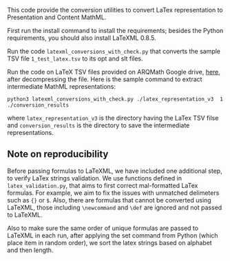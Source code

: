 This code provide the conversion utilities to convert LaTex representation to Presentation and Content MathML.

First run the install command to install the requirements; besides the Python requirements, you should also install LaTeXML 0.8.5.

Run the code `latexml_conversions_with_check.py` that converts the sample TSV file `1_test_latex.tsv` to its opt and slt files.

Run the code on LaTeX TSV files provided on ARQMath Google drive, [here](https://drive.google.com/drive/u/1/folders/1o0JnMlyCtNCnW4cq7xwh_btr7qM36mZz), after decompressing the file.
Here is the sample command to extract intermediate MathML representations:
```
python3 latexml_conversions_with_check.py ./latex_representation_v3  1 ./conversion_results
```
where `latex_representation_v3` is the directory having the LaTex TSV filse and `conversion_results` is the directory to save the intermediate representations.

## Note on reproducibility
Before passing formulas to LaTeXML, we have included one additional step, to verify LaTex strings validation. We use functions defined in `latex_validation.py`, that aims to first correct mal-formatted LaTex formulas. For example, we aim to fix the issues with unmatched delimeters such as `{}` or `$`. Also, there are formulas that cannot be converted using LaTeXML, those including `\newcommand` and `\def` are ignored and not passed to LaTeXML. 

Also to make sure the same order of unique formulas are passed to LaTeXML in each run, after applying the set command from Python (which place item in random order), we sort the latex strings based on alphabet and then length.
